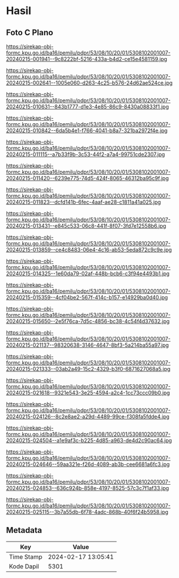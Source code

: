 # Hasil

## Foto C Plano

https://sirekap-obj-formc.kpu.go.id/ba16/pemilu/pdpr/53/08/10/20/01/5308102001007-20240215-001941--9c8222bf-5216-433a-b4d2-ce15e4581159.jpg

https://sirekap-obj-formc.kpu.go.id/ba16/pemilu/pdpr/53/08/10/20/01/5308102001007-20240215-002641--1005e060-d263-4c25-b576-24d62ae524ce.jpg

https://sirekap-obj-formc.kpu.go.id/ba16/pemilu/pdpr/53/08/10/20/01/5308102001007-20240215-010631--843b1777-d1e3-4e85-86c9-8430a08833f1.jpg

https://sirekap-obj-formc.kpu.go.id/ba16/pemilu/pdpr/53/08/10/20/01/5308102001007-20240215-010842--6da5b4e1-f766-4041-b8a7-321ba2972f4e.jpg

https://sirekap-obj-formc.kpu.go.id/ba16/pemilu/pdpr/53/08/10/20/01/5308102001007-20240215-011115--a7b33f9b-3c53-44f2-a7a4-99751cde2307.jpg

https://sirekap-obj-formc.kpu.go.id/ba16/pemilu/pdpr/53/08/10/20/01/5308102001007-20240215-011420--6239e775-74d5-424f-8065-46312ba95c9f.jpg

https://sirekap-obj-formc.kpu.go.id/ba16/pemilu/pdpr/53/08/10/20/01/5308102001007-20240215-011823--dcfd141b-6fec-4aaf-ae28-c1811a41a025.jpg

https://sirekap-obj-formc.kpu.go.id/ba16/pemilu/pdpr/53/08/10/20/01/5308102001007-20240215-013431--e845c533-06c8-441f-8f07-3fd7e12558b6.jpg

https://sirekap-obj-formc.kpu.go.id/ba16/pemilu/pdpr/53/08/10/20/01/5308102001007-20240215-013859--ce4c8483-06e4-4c16-ab53-5eda872c9c9e.jpg

https://sirekap-obj-formc.kpu.go.id/ba16/pemilu/pdpr/53/08/10/20/01/5308102001007-20240215-014325--1e60da79-02af-448b-bcb6-c3f94e4493b1.jpg

https://sirekap-obj-formc.kpu.go.id/ba16/pemilu/pdpr/53/08/10/20/01/5308102001007-20240215-015359--4cf04be2-567f-414c-b157-e14929ba0d40.jpg

https://sirekap-obj-formc.kpu.go.id/ba16/pemilu/pdpr/53/08/10/20/01/5308102001007-20240215-015650--2e5f76ca-7d5c-4856-bc38-4c54f4d37632.jpg

https://sirekap-obj-formc.kpu.go.id/ba16/pemilu/pdpr/53/08/10/20/01/5308102001007-20240215-021137--98320638-3146-4647-8bf3-5a214ba55a97.jpg

https://sirekap-obj-formc.kpu.go.id/ba16/pemilu/pdpr/53/08/10/20/01/5308102001007-20240215-021333--03ab2a49-15c2-4329-b3f0-6871627068a5.jpg

https://sirekap-obj-formc.kpu.go.id/ba16/pemilu/pdpr/53/08/10/20/01/5308102001007-20240215-021618--9321e543-3e25-4594-a2c4-1cc73ccc09b0.jpg

https://sirekap-obj-formc.kpu.go.id/ba16/pemilu/pdpr/53/08/10/20/01/5308102001007-20240215-024126--8c2e8ae2-a29d-4489-99ce-f308fa5fdde4.jpg

https://sirekap-obj-formc.kpu.go.id/ba16/pemilu/pdpr/53/08/10/20/01/5308102001007-20240215-024504--a1e9af3c-b225-4d85-a963-de4d2c90ac64.jpg

https://sirekap-obj-formc.kpu.go.id/ba16/pemilu/pdpr/53/08/10/20/01/5308102001007-20240215-024646--59aa321e-f26d-4089-ab3b-cee6681a6fc3.jpg

https://sirekap-obj-formc.kpu.go.id/ba16/pemilu/pdpr/53/08/10/20/01/5308102001007-20240215-024853--636c924b-858e-4197-8525-57c3c7f1af33.jpg

https://sirekap-obj-formc.kpu.go.id/ba16/pemilu/pdpr/53/08/10/20/01/5308102001007-20240215-025115--3b7a55db-6f78-4adc-868b-40f6f24b5958.jpg


## Metadata

| Key        | Value               |
| ---------- | ------------------- |
| Time Stamp | 2024-02-17 13:05:41 |
| Kode Dapil | 5301                |



